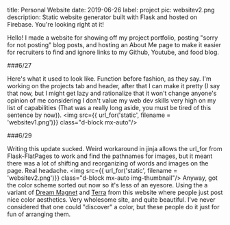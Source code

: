title: Personal Website
date: 2019-06-26
label: project
pic: websitev2.png
description: Static website generator built with Flask and hosted on Firebase. You're looking right at it!

Hello! I made a website for showing off my project portfolio, posting "sorry for not posting" blog posts, and hosting an About Me page to make it easier for recruiters to find and ignore links to my Github, Youtube, and food blog.



###6/27

Here's what it used to look like. Function before fashion, as they say. I'm working on the projects tab and header, after that I can make it pretty (I say that now, but I might get lazy and rationalize that it won't change anyone's opinion of me considering I don't value my web dev skills very high on my list of capabilities (That was a really long aside, you must be tired of this sentence by now)). 
<img src={{ url_for('static', filename = 'websitev1.png')}} class="d-block mx-auto"/>


###6/29

Writing this update sucked. Weird workaround in jinja allows the url_for from Flask-FlatPages to work and find the pathnames for images, but it meant there was a lot of shifting and reorganizing of words and images on the page. Real headache. 
<img src={{ url_for('static', filename = 'websitev2.png')}} class="d-block mx-auto img-thumbnail"/>
Anyway, got the color scheme sorted out now so it's less of an eyesore. Using the a variant of [Dream Magnet](https://www.colourlovers.com/palette/482774/dream_magnet) and [Terra](https://www.colourlovers.com/palette/292482/Terra) from this website where people just post nice color aesthetics. Very wholesome site, and quite beautiful. I've never considered that one could "discover" a color, but these people do it just for fun of arranging them. 